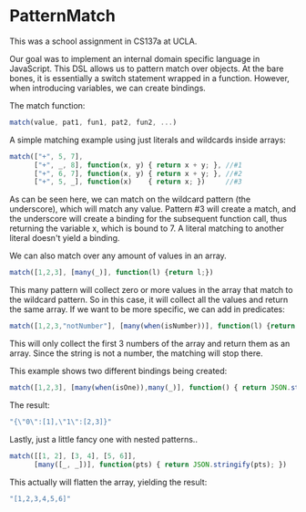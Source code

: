# PatternMatch

This was a school assignment in CS137a at UCLA.

Our goal was to implement an internal domain specific language in JavaScript. 
This DSL allows us to pattern match over objects. At the bare bones,
it is essentially a switch statement wrapped in a function. However, when 
introducing variables, we can create bindings.

The match function:

```javascript
match(value, pat1, fun1, pat2, fun2, ...)
```

A simple matching example using just literals and wildcards inside arrays:

```javascript
match(["+", 5, 7],
      ["+", _, 8], function(x, y) { return x + y; }, //#1
      ["+", 6, 7], function(x, y) { return x + y; }, //#2
      ["+", 5, _], function(x)    { return x; })     //#3
```

As can be seen here, we can match on the wildcard pattern (the underscore), 
which will match any value. Pattern #3 will create a match, and 
the underscore will create a binding for the subsequent function call, thus
returning the variable x, which is bound to 7. A literal matching to another literal
doesn't yield a binding.

We can also match over any amount of values in an array. 

```javascript
match([1,2,3], [many(_)], function(l) {return l;})
```

This many pattern will collect zero or more values in the array that match to
the wildcard pattern. So in this case, it will collect all the values and
return the same array. If we want to be more specific, we can add in
predicates:

```javascript
match([1,2,3,"notNumber"], [many(when(isNumber))], function(l) {return l;})
```
This will only collect the first 3 numbers of the array and return them
as an array. Since the string is not a number, the matching will stop there.

This example shows two different bindings being created:

```javascript
match([1,2,3], [many(when(isOne)),many(_)], function() { return JSON.stringify(arguments); })
```
The result:
```javascript
"{\"0\":[1],\"1\":[2,3]}"
```

Lastly, just a little fancy one with nested patterns..

```javascript
match([[1, 2], [3, 4], [5, 6]],
      [many([_, _])], function(pts) { return JSON.stringify(pts); })
```

This actually will flatten the array, yielding the result:

```javascript
"[1,2,3,4,5,6]"
```
